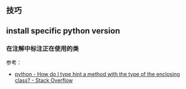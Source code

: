 ## 技巧

## install specific python version

### 在注解中标注正在使用的类

参考：

- [python - How do I type hint a method with the type of the enclosing class? - Stack Overflow](https://stackoverflow.com/questions/33533148/how-do-i-type-hint-a-method-with-the-type-of-the-enclosing-class)
